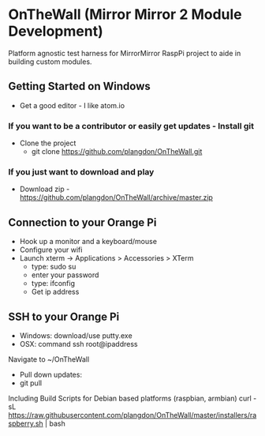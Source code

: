 # OnTheWall (Mirror Mirror 2 Module Development)
Platform agnostic test harness for MirrorMirror RaspPi project to aide in building custom modules.


## Getting Started on Windows
- Get a good editor - I like atom.io

### If you want to be a contributor or easily get updates - Install git
- Clone the project
  - git clone https://github.com/plangdon/OnTheWall.git

### If you just want to download and play
- Download zip - https://github.com/plangdon/OnTheWall/archive/master.zip






## Connection to your Orange Pi
- Hook up a monitor and a keyboard/mouse
- Configure your wifi 
- Launch xterm -> Applications > Accessories > XTerm
  - type: sudo su
   - enter your password
  - type: ifconfig
   - Get ip address


## SSH to your Orange Pi
- Windows: download/use putty.exe
- OSX: command ssh root@ipaddress


Navigate to ~/OnTheWall
- Pull down updates:
 - git pull
 
 





Including Build Scripts for Debian based platforms (raspbian, armbian)
curl -sL https://raw.githubusercontent.com/plangdon/OnTheWall/master/installers/raspberry.sh | bash
